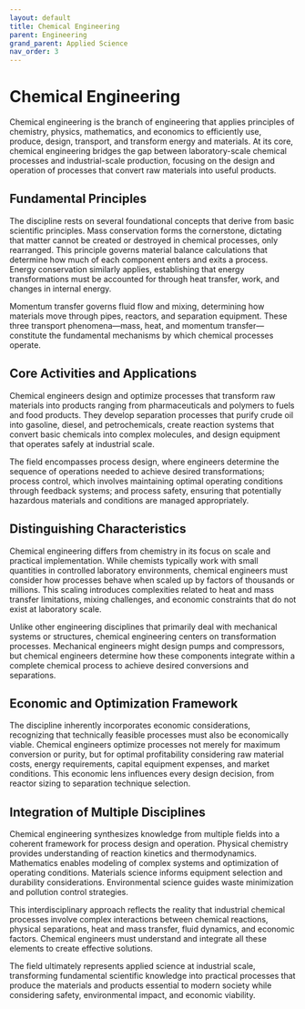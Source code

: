 ```yaml
---
layout: default
title: Chemical Engineering
parent: Engineering
grand_parent: Applied Science
nav_order: 3
---
```


# Chemical Engineering

Chemical engineering is the branch of engineering that applies principles of chemistry, physics, mathematics, and economics to efficiently use, produce, design, transport, and transform energy and materials. At its core, chemical engineering bridges the gap between laboratory-scale chemical processes and industrial-scale production, focusing on the design and operation of processes that convert raw materials into useful products.

## Fundamental Principles

The discipline rests on several foundational concepts that derive from basic scientific principles. Mass conservation forms the cornerstone, dictating that matter cannot be created or destroyed in chemical processes, only rearranged. This principle governs material balance calculations that determine how much of each component enters and exits a process. Energy conservation similarly applies, establishing that energy transformations must be accounted for through heat transfer, work, and changes in internal energy.

Momentum transfer governs fluid flow and mixing, determining how materials move through pipes, reactors, and separation equipment. These three transport phenomena—mass, heat, and momentum transfer—constitute the fundamental mechanisms by which chemical processes operate.

## Core Activities and Applications

Chemical engineers design and optimize processes that transform raw materials into products ranging from pharmaceuticals and polymers to fuels and food products. They develop separation processes that purify crude oil into gasoline, diesel, and petrochemicals, create reaction systems that convert basic chemicals into complex molecules, and design equipment that operates safely at industrial scale.

The field encompasses process design, where engineers determine the sequence of operations needed to achieve desired transformations; process control, which involves maintaining optimal operating conditions through feedback systems; and process safety, ensuring that potentially hazardous materials and conditions are managed appropriately.

## Distinguishing Characteristics

Chemical engineering differs from chemistry in its focus on scale and practical implementation. While chemists typically work with small quantities in controlled laboratory environments, chemical engineers must consider how processes behave when scaled up by factors of thousands or millions. This scaling introduces complexities related to heat and mass transfer limitations, mixing challenges, and economic constraints that do not exist at laboratory scale.

Unlike other engineering disciplines that primarily deal with mechanical systems or structures, chemical engineering centers on transformation processes. Mechanical engineers might design pumps and compressors, but chemical engineers determine how these components integrate within a complete chemical process to achieve desired conversions and separations.

## Economic and Optimization Framework

The discipline inherently incorporates economic considerations, recognizing that technically feasible processes must also be economically viable. Chemical engineers optimize processes not merely for maximum conversion or purity, but for optimal profitability considering raw material costs, energy requirements, capital equipment expenses, and market conditions. This economic lens influences every design decision, from reactor sizing to separation technique selection.

## Integration of Multiple Disciplines

Chemical engineering synthesizes knowledge from multiple fields into a coherent framework for process design and operation. Physical chemistry provides understanding of reaction kinetics and thermodynamics. Mathematics enables modeling of complex systems and optimization of operating conditions. Materials science informs equipment selection and durability considerations. Environmental science guides waste minimization and pollution control strategies.

This interdisciplinary approach reflects the reality that industrial chemical processes involve complex interactions between chemical reactions, physical separations, heat and mass transfer, fluid dynamics, and economic factors. Chemical engineers must understand and integrate all these elements to create effective solutions.

The field ultimately represents applied science at industrial scale, transforming fundamental scientific knowledge into practical processes that produce the materials and products essential to modern society while considering safety, environmental impact, and economic viability.
